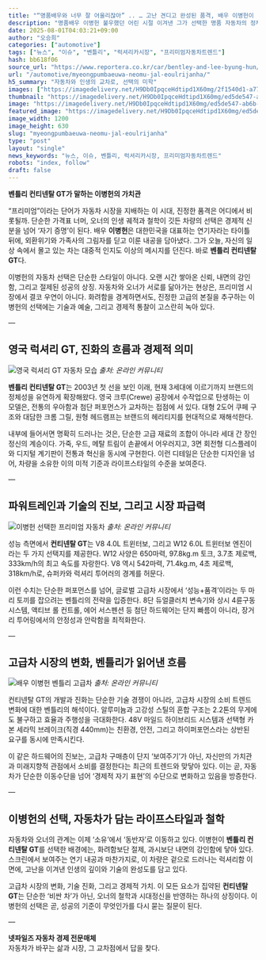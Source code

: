 ```yaml
---
title: "“명품배우와 너무 잘 어울리잖아” .. … 고난 견디고 완성된 품격, 배우 이병헌이 선택한 ‘그 車’"
description: "명품배우 이병헌 불우했던 어린 시절 이겨낸 그가 선택한 명품 자동차의 정체 ..."
date: 2025-08-01T04:03:21+09:00
author: "오승희"
categories: ["automotive"]
tags: ["뉴스", "이슈", "벤틀리", "럭셔리카시장", "프리미엄자동차트렌드"]
hash: bb618f06
source_url: "https://www.reportera.co.kr/car/bentley-and-lee-byung-hun/"
url: "/automotive/myeongpumbaeuwa-neomu-jal-eoulrijanha/"
h5_summary: "자동차와 인생의 교차로, 선택의 미학"
images: ["https://imagedelivery.net/H9Db0IpqceHdtipd1X60mg/2f1540d1-a77c-4f6a-e861-078387509500/public", "https://imagedelivery.net/H9Db0IpqceHdtipd1X60mg/ed5de547-ab6b-49bd-5d93-7007535bbd00/public", "https://imagedelivery.net/H9Db0IpqceHdtipd1X60mg/b75e985b-e04d-4222-7056-dadbcaf76c00/public", "https://imagedelivery.net/H9Db0IpqceHdtipd1X60mg/a9c0fca9-8761-43d5-012d-e7f73ad0c500/public"]
thumbnail: "https://imagedelivery.net/H9Db0IpqceHdtipd1X60mg/ed5de547-ab6b-49bd-5d93-7007535bbd00/public"
image: "https://imagedelivery.net/H9Db0IpqceHdtipd1X60mg/ed5de547-ab6b-49bd-5d93-7007535bbd00/public"
featured_image: "https://imagedelivery.net/H9Db0IpqceHdtipd1X60mg/ed5de547-ab6b-49bd-5d93-7007535bbd00/public"
image_width: 1200
image_height: 630
slug: "myeongpumbaeuwa-neomu-jal-eoulrijanha"
type: "post"
layout: "single"
news_keywords: "뉴스, 이슈, 벤틀리, 럭셔리카시장, 프리미엄자동차트렌드"
robots: "index, follow"
draft: false
---
```


**벤틀리 컨티넨탈 GT가 말하는 이병헌의 가치관**

“프리미엄”이라는 단어가 자동차 시장을 지배하는 이 시대, 진정한 품격은 어디에서 비롯될까. 단순한 가격표 너머, 오너의 인생 궤적과 철학이 깃든 차량의 선택은 경제적 신분을 넘어 ‘자기 증명’이 된다. 배우 **이병헌**은 대한민국을 대표하는 연기자라는 타이틀 뒤에, 외환위기와 가족사의 그림자를 딛고 이룬 내공을 담아냈다. 그가 오늘, 자신의 일상 속에서 몰고 있는 차는 대중적 인지도 이상의 메시지를 던진다. 바로 **벤틀리 컨티넨탈 GT**다.

이병헌의 자동차 선택은 단순한 스타일이 아니다. 오랜 시간 쌓아온 신뢰, 내면의 강인함, 그리고 절제된 성공의 상징. 자동차와 오너가 서로를 닮아가는 현상은, 프리미엄 시장에서 결코 우연이 아니다. 화려함을 경계하면서도, 진정한 고급의 본질을 추구하는 이병헌의 선택에는 기술과 예술, 그리고 경제적 통찰이 고스란히 녹아 있다.

—

## 영국 럭셔리 GT, 진화의 흐름과 경제적 의미

![영국 럭셔리 GT 자동차 모습](https://imagedelivery.net/H9Db0IpqceHdtipd1X60mg/2f1540d1-a77c-4f6a-e861-078387509500/public)
*출처: 온라인 커뮤니티*


**벤틀리 컨티넨탈 GT**는 2003년 첫 선을 보인 이래, 현재 3세대에 이르기까지 브랜드의 정체성을 유연하게 확장해왔다. 영국 크루(Crewe) 공장에서 수작업으로 탄생하는 이 모델은, 전통의 우아함과 첨단 퍼포먼스가 교차하는 접점에 서 있다. 대형 2도어 쿠페 구조와 대담한 크롬 그릴, 원형 헤드램프는 브랜드의 헤리티지를 현대적으로 재해석한다.

내부에 들어서면 명확히 드러나는 것은, 단순한 고급 재료의 조합이 아니라 세대 간 장인정신의 계승이다. 가죽, 우드, 메탈 트림이 손끝에서 어우러지고, 3면 회전형 디스플레이와 디지털 계기판이 전통과 혁신을 동시에 구현한다. 이런 디테일은 단순한 디자인을 넘어, 차량을 소유한 이의 미적 기준과 라이프스타일의 수준을 보여준다.

—

## 파워트레인과 기술의 진보, 그리고 시장 파급력

![이병헌 선택한 프리미엄 자동차](https://imagedelivery.net/H9Db0IpqceHdtipd1X60mg/b75e985b-e04d-4222-7056-dadbcaf76c00/public)
*출처: 온라인 커뮤니티*


성능 측면에서 **컨티넨탈 GT**는 V8 4.0L 트윈터보, 그리고 W12 6.0L 트윈터보 엔진이라는 두 가지 선택지를 제공한다. W12 사양은 650마력, 97.8kg.m 토크, 3.7초 제로백, 333km/h의 최고 속도를 자랑한다. V8 역시 542마력, 71.4kg.m, 4초 제로백, 318km/h로, 슈퍼카와 럭셔리 투어러의 경계를 허문다.

이런 수치는 단순한 퍼포먼스를 넘어, 글로벌 고급차 시장에서 ‘성능+품격’이라는 두 마리 토끼를 잡으려는 벤틀리의 전략을 입증한다. 8단 듀얼클러치 변속기와 상시 4륜구동 시스템, 액티브 롤 컨트롤, 에어 서스펜션 등 첨단 하드웨어는 단지 빠름이 아니라, 장거리 투어링에서의 안정성과 안락함을 최적화한다. 

—

## 고급차 시장의 변화, 벤틀리가 읽어낸 흐름

![배우 이병헌 벤틀리 고급차](https://imagedelivery.net/H9Db0IpqceHdtipd1X60mg/a9c0fca9-8761-43d5-012d-e7f73ad0c500/public)
*출처: 온라인 커뮤니티*


컨티넨탈 GT의 개발과 진화는 단순한 기술 경쟁이 아니라, 고급차 시장의 소비 트렌드 변화에 대한 벤틀리의 해석이다. 알루미늄과 고강성 스틸의 혼합 구조는 2.2톤의 무게에도 불구하고 효율과 주행성을 극대화한다. 48V 마일드 하이브리드 시스템과 선택형 카본 세라믹 브레이크(직경 440mm)는 친환경, 안전, 그리고 하이퍼포먼스라는 상반된 요구를 동시에 만족시킨다.

이 같은 하드웨어의 진보는, 고급차 구매층이 단지 ‘보여주기’가 아닌, 자신만의 가치관과 미래지향적 관점에서 소비를 결정한다는 최근의 트렌드와 맞닿아 있다. 이는 곧, 자동차가 단순한 이동수단을 넘어 ‘경제적 자기 표현’의 수단으로 변화하고 있음을 방증한다.

—

## 이병헌의 선택, 자동차가 담는 라이프스타일과 철학

자동차와 오너의 관계는 이제 ‘소유’에서 ‘동반자’로 이동하고 있다. 이병헌이 **벤틀리 컨티넨탈 GT**를 선택한 배경에는, 화려함보단 절제, 과시보단 내면의 강인함에 닿아 있다. 스크린에서 보여주는 연기 내공과 마찬가지로, 이 차량은 겉으로 드러나는 럭셔리함 이면에, 고난을 이겨낸 인생의 깊이와 기술의 완성도를 담고 있다.

고급차 시장의 변화, 기술 진화, 그리고 경제적 가치. 이 모든 요소가 집약된 **컨티넨탈 GT**는 단순한 ‘비싼 차’가 아닌, 오너의 철학과 시대정신을 반영하는 하나의 상징이다. 이병헌의 선택은 곧, 성공의 기준이 무엇인가를 다시 묻는 질문이 된다. 

—

**넷파일즈 자동차 경제 전문매체**  
자동차가 바꾸는 삶과 시장, 그 교차점에서 답을 찾다.
